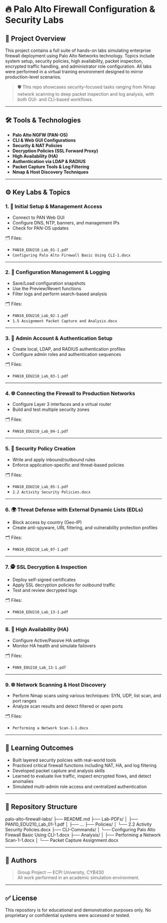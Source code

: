 # 🔥 Palo Alto Firewall Configuration & Security Labs

## 📌 Project Overview
This project contains a full suite of hands-on labs simulating enterprise firewall deployment using Palo Alto Networks technology. Topics include system setup, security policies, high availability, packet inspection, encrypted traffic handling, and administrator role configuration. All labs were performed in a virtual training environment designed to mirror production-level scenarios.

> 🛡️ This repo showcases security-focused tasks ranging from Nmap network scanning to deep packet inspection and log analysis, with both GUI- and CLI-based workflows.

---

## 🛠 Tools & Technologies
- **Palo Alto NGFW (PAN-OS)**  
- **CLI & Web GUI Configurations**
- **Security & NAT Policies**
- **Decryption Policies (SSL Forward Proxy)**
- **High Availability (HA)**
- **Authentication via LDAP & RADIUS**
- **Packet Capture Tools & Log Filtering**
- **Nmap & Host Discovery Techniques**

---

## ⚙️ Key Labs & Topics

### 1. 🔧 Initial Setup & Management Access
- Connect to PAN Web GUI
- Configure DNS, NTP, banners, and management IPs
- Check for PAN-OS updates

🗂 Files:  
- `PAN10_EDU210_Lab_01-1.pdf`  
- `Configuring Palo Alto Firewall Basic Using CLI-1.docx`

---

### 2. 📁 Configuration Management & Logging
- Save/Load configuration snapshots
- Use the Preview/Revert functions
- Filter logs and perform search-based analysis

🗂 Files:  
- `PAN10_EDU210_Lab_02-1.pdf`  
- `1.5 Assignment Packet Capture and Analysis.docx`

---

### 3. 👥 Admin Account & Authentication Setup
- Create local, LDAP, and RADIUS authentication profiles
- Configure admin roles and authentication sequences

🗂 Files:  
- `PAN10_EDU210_Lab_03-1.pdf`

---

### 4. 🌐 Connecting the Firewall to Production Networks
- Configure Layer 3 interfaces and a virtual router
- Build and test multiple security zones

🗂 Files:  
- `PAN10_EDU210_Lab_04-1.pdf`

---

### 5. 🔐 Security Policy Creation
- Write and apply inbound/outbound rules
- Enforce application-specific and threat-based policies

🗂 Files:  
- `PAN10_EDU210_Lab_05-1.pdf`  
- `2.2 Activity Security Policies.docx`

---

### 6. 🌍 Threat Defense with External Dynamic Lists (EDLs)
- Block access by country (Geo-IP)
- Create anti-spyware, URL filtering, and vulnerability protection profiles

🗂 Files:  
- `PAN10_EDU210_Lab_07-1.pdf`

---

### 7. 🕵️ SSL Decryption & Inspection
- Deploy self-signed certificates
- Apply SSL decryption policies for outbound traffic
- Test and review decrypted logs

🗂 Files:  
- `PAN10_EDU210_Lab_13-1.pdf`

---

### 8. 🔁 High Availability (HA)
- Configure Active/Passive HA settings
- Monitor HA health and simulate failovers

🗂 Files:  
- `PAN9_EDU210_Lab_13-1.pdf`

---

### 9. 🌐 Network Scanning & Host Discovery
- Perform Nmap scans using various techniques: SYN, UDP, list scan, and port ranges
- Analyze scan results and detect filtered or open ports

🗂 Files:  
- `Performing a Network Scan-1-1.docx`

---

## 🧪 Learning Outcomes
- Built layered security policies with real-world tools
- Practiced critical firewall functions including NAT, HA, and log filtering
- Developed packet capture and analysis skills
- Learned to evaluate live traffic, inspect encrypted flows, and detect anomalies
- Simulated multi-admin role access and centralized authentication

---

## 📂 Repository Structure
palo-alto-firewall-labs/
├── README.md
├── Lab-PDFs/
│   ├── PAN10_EDU210_Lab_01-1.pdf
│   ├── ...
├── Policies/
│   └── 2.2 Activity Security Policies.docx
├── CLI-Commands/
│   └── Configuring Palo Alto Firewall Basic Using CLI-1.docx
├── Analysis/
│   ├── Performing a Network Scan-1-1.docx
│   └── Packet Capture Assignment.docx

---

## 👤 Authors
> Group Project — ECPI University, CYB430  
All work performed in an academic simulation environment.  

---

## ✅ License
This repository is for educational and demonstration purposes only. No proprietary or confidential systems were accessed or tested.

